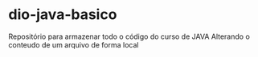 # dio-java-basico
Repositório para armazenar todo o código do curso de JAVA
Alterando o conteudo de um arquivo de forma local
